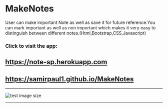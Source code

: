 # MakeNotes
User can make important Note as well as save it for future reference.You can mark important as well as non important which makes it very easy to distinguish between different notes.(Html,Bootstrap,CSS,Javascript) 
### Click to visit the app: 
##    https://note-sp.herokuapp.com
##    https://samirpaul1.github.io/MakeNotes



---

![test image size](https://raw.githubusercontent.com/SamirPaul1/MakeNotes/main/makemynotes.png)


---

